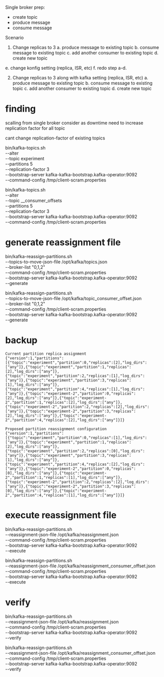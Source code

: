 Single broker
prep:

- create topic
- produce message
- consume message

Scenario

1. Change replicas to 3
   a. produce message to existing topic
   b. consume message to existing topic
   c. add another consumer to existing topic
   d. create new topic

e. change konfig setting (replica, ISR, etc)
f. redo step a-d.

2. Change replicas to 3 along with kafka setting (replica, ISR, etc)
   a. produce message to existing topic
   b. consume message to existing topic
   c. add another consumer to existing topic
   d. create new topic

# finding

scalling from single broker consider as downtime
need to increase replication factor for all topic

cant change replication-factor of existing topics

bin/kafka-topics.sh \
 --alter \
 --topic experiment \
 --partitions 5 \
 --replication-factor 3 \
 --bootstrap-server kafka-kafka-bootstrap.kafka-operator:9092 \
 --command-config /tmp/client-scram.properties

bin/kafka-topics.sh \
 --alter \
 --topic __consumer_offsets \
 --partitions 5 \
 --replication-factor 3 \
 --bootstrap-server kafka-kafka-bootstrap.kafka-operator:9092 \
 --command-config /tmp/client-scram.properties

# generate reassignment file

bin/kafka-reassign-partitions.sh \
 --topics-to-move-json-file /opt/kafka/topics.json \
 --broker-list "0,1,2" \
 --command-config /tmp/client-scram.properties \
 --bootstrap-server kafka-kafka-bootstrap.kafka-operator:9092 \
 --generate

bin/kafka-reassign-partitions.sh \
 --topics-to-move-json-file /opt/kafka/topic_consumer_offset.json \
 --broker-list "0,1,2" \
 --command-config /tmp/client-scram.properties \
 --bootstrap-server kafka-kafka-bootstrap.kafka-operator:9092 \
 --generate

# backup

```
Current partition replica assignment
{"version":1,"partitions":[{"topic":"experiment","partition":0,"replicas":[2],"log_dirs":["any"]},{"topic":"experiment","partition":1,"replicas":[2],"log_dirs":["any"]},{"topic":"experiment","partition":2,"replicas":[1],"log_dirs":["any"]},{"topic":"experiment","partition":3,"replicas":[1],"log_dirs":["any"]},{"topic":"experiment","partition":4,"replicas":[1],"log_dirs":["any"]},{"topic":"experiment-2","partition":0,"replicas":[2],"log_dirs":["any"]},{"topic":"experiment-2","partition":1,"replicas":[2],"log_dirs":["any"]},{"topic":"experiment-2","partition":2,"replicas":[2],"log_dirs":["any"]},{"topic":"experiment-2","partition":3,"replicas":[2],"log_dirs":["any"]},{"topic":"experiment-2","partition":4,"replicas":[2],"log_dirs":["any"]}]}

Proposed partition reassignment configuration
{"version":1,"partitions":[{"topic":"experiment","partition":0,"replicas":[1],"log_dirs":["any"]},{"topic":"experiment","partition":1,"replicas":[2],"log_dirs":["any"]},{"topic":"experiment","partition":2,"replicas":[0],"log_dirs":["any"]},{"topic":"experiment","partition":3,"replicas":[1],"log_dirs":["any"]},{"topic":"experiment","partition":4,"replicas":[2],"log_dirs":["any"]},{"topic":"experiment-2","partition":0,"replicas":[0],"log_dirs":["any"]},{"topic":"experiment-2","partition":1,"replicas":[1],"log_dirs":["any"]},{"topic":"experiment-2","partition":2,"replicas":[2],"log_dirs":["any"]},{"topic":"experiment-2","partition":3,"replicas":[0],"log_dirs":["any"]},{"topic":"experiment-2","partition":4,"replicas":[1],"log_dirs":["any"]}]}
```

# execute reassignment file

bin/kafka-reassign-partitions.sh \
--reassignment-json-file /opt/kafka/reassignment.json \
 --command-config /tmp/client-scram.properties \
 --bootstrap-server kafka-kafka-bootstrap.kafka-operator:9092 \
 --execute

bin/kafka-reassign-partitions.sh \
--reassignment-json-file /opt/kafka/reassignment_consumer_offset.json \
 --command-config /tmp/client-scram.properties \
 --bootstrap-server kafka-kafka-bootstrap.kafka-operator:9092 \
 --execute

# verify

bin/kafka-reassign-partitions.sh \
 --reassignment-json-file /opt/kafka/reassignment.json\
 --command-config /tmp/client-scram.properties \
 --bootstrap-server kafka-kafka-bootstrap.kafka-operator:9092 \
 --verify

bin/kafka-reassign-partitions.sh \
 --reassignment-json-file /opt/kafka/reassignment_consumer_offset.json\
 --command-config /tmp/client-scram.properties \
 --bootstrap-server kafka-kafka-bootstrap.kafka-operator:9092 \
 --verify
